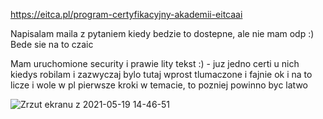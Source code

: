 https://eitca.pl/program-certyfikacyjny-akademii-eitcaai

Napisalam maila z pytaniem kiedy bedzie to dostepne, ale nie mam odp :) Bede sie na to czaic

Mam uruchomione security i prawie lity tekst :)  - juz jedno certi u nich kiedys robilam i zazwyczaj bylo tutaj wprost tlumaczone i fajnie ok i na to licze i wole w pl pierwsze kroki w temacie, to pozniej powinno byc latwo

![Zrzut ekranu z 2021-05-19 14-46-51](https://user-images.githubusercontent.com/55690923/118815153-3aca7100-b8b1-11eb-99b1-5d62c9cf7276.png)

